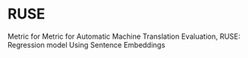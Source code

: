 # RUSE
Metric for Metric for Automatic Machine Translation Evaluation, RUSE: Regression model Using Sentence Embeddings
